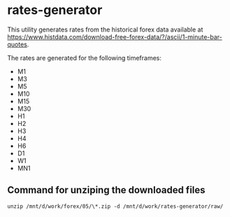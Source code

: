 # rates-generator

This utility generates rates from the historical forex data available at https://www.histdata.com/download-free-forex-data/?/ascii/1-minute-bar-quotes.

The rates are generated for the following timeframes:

- M1
- M3
- M5
- M10
- M15
- M30
- H1
- H2
- H3
- H4
- H6
- D1
- W1
- MN1

## Command for unziping the downloaded files

    unzip /mnt/d/work/forex/05/\*.zip -d /mnt/d/work/rates-generator/raw/
